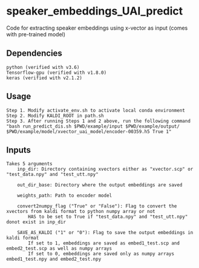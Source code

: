 # speaker_embeddings_UAI_predict
Code for extracting speaker embeddings using x-vector as input (comes with pre-trained model)

## Dependencies

    python (verified with v3.6)
    Tensorflow-gpu (verified with v1.8.0)
    keras (verified with v2.1.2)

## Usage

    Step 1. Modify activate_env.sh to activate local conda environment
    Step 2. Modify KALDI_ROOT in path.sh
    Step 3. After running Steps 1 and 2 above, run the following command
    "bash run_predict_dis.sh $PWD/example/input $PWD/example/output/ $PWD/example/model/xvector_uai_model/encoder-00359.h5 True 1"

## Inputs
    Takes 5 arguments
        inp_dir: Directory containing xvectors either as "xvector.scp" or "test_data.npy" and "test_utt.npy"
        
        out_dir_base: Directory where the output embeddings are saved
        
        weights_path: Path to encoder model
        
        convert2numpy_flag ("True" or "False"): Flag to convert the xvectors from kaldi format to python numpy array or not
            HAS to be set to True if "test_data.npy" and "test_utt.npy" donot exist in inp_dir
        
        SAVE_AS_KALDI ("1" or "0"): Flag to save the output embeddings in kaldi format
            If set to 1, embeddings are saved as embed1_test.scp and embed2_test.scp as well as numpy arrays
            If set to 0, embeddings are saved only as numpy arrays embed1_test.npy and embed2_test.npy

